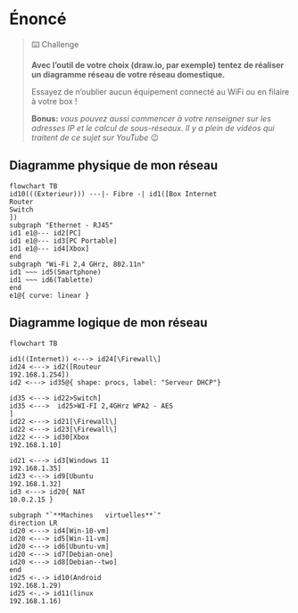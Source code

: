 # Énoncé
> ⌨️ Challenge
>
> **Avec l’outil de votre choix (draw.io, par exemple) tentez de réaliser un diagramme réseau de votre réseau domestique.**  
>
> Essayez de n’oublier aucun équipement connecté au WiFi ou en filaire à votre box !
>
> **Bonus:** _vous pouvez aussi commencer à votre renseigner sur les adresses IP et le calcul de sous-réseaux. Il y a plein de vidéos qui traitent de ce sujet sur YouTube_ 😉

## Diagramme physique de mon réseau

```mermaid
flowchart TB
id10(((Exterieur))) ---|- Fibre -| id1([Box Internet
Router
Switch
])
subgraph "Ethernet - RJ45"
id1 e1@--- id2[PC]
id1 e1@--- id3[PC Portable]
id1 e1@--- id4[Xbox]
end
subgraph "Wi-Fi 2,4 GHrz, 802.11n"
id1 ~~~ id5(Smartphone)
id1 ~~~ id6(Tablette)
end
e1@{ curve: linear }

```

## Diagramme logique de mon réseau

```mermaid
flowchart TB

id1((Internet)) <---> id24[\Firewall\]
id24 <---> id2([Routeur
192.168.1.254])
id2 <---> id35@{ shape: procs, label: "Serveur DHCP"}

id35 <---> id22>Switch]
id35 <--->  id25>WI-FI 2,4GHrz WPA2 - AES
]
id22 <---> id21[\Firewall\]
id22 <---> id23[\Firewall\]
id22 <---> id30[Xbox
192.168.1.10]

id21 <---> id3[Windows 11
192.168.1.35]
id23 <---> id9[Ubuntu
192.168.1.32]
id3 <---> id20{ NAT
10.0.2.15 }

subgraph "`**Machines   virtuelles**`"
direction LR
id20 <---> id4[Win-10-vm]
id20 <---> id5[Win-11-vm]
id20 <---> id6[Ubuntu-vm]
id20 <---> id7[Debian-one]
id20 <---> id8[Debian--two]
end
id25 <-.-> id10(Android
192.168.1.29)
id25 <-.-> id11(linux
192.168.1.16)
```
